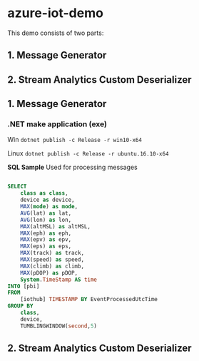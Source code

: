 # azure-iot-demo


This demo consists of two parts:
## 1. Message Generator
## 2. Stream Analytics Custom Deserializer


## 1. Message Generator

### .NET make application (exe)

Win
`dotnet publish -c Release -r win10-x64`

Linux
`dotnet publish -c Release -r ubuntu.16.10-x64`


**SQL Sample**
Used for processing messages
```SQL

SELECT
    class as class,
    device as device,
    MAX(mode) as mode,
    AVG(lat) as lat,
    AVG(lon) as lon,
    MAX(altMSL) as altMSL,
    MAX(eph) as eph,
    MAX(epv) as epv,
    MAX(eps) as eps,
    MAX(track) as track,
    MAX(speed) as speed,
    MAX(climb) as climb,
    MAX(pDOP) as pDOP,
    System.TimeStamp AS time
INTO [pbi]
FROM
    [iothub] TIMESTAMP BY EventProcessedUtcTime
GROUP BY
    class,
    device,
    TUMBLINGWINDOW(second,5)

```

## 2. Stream Analytics Custom Deserializer
